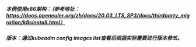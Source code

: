 ##### 本例使用x86架构：（参考地址：https://docs.openeuler.org/zh/docs/20.03_LTS_SP3/docs/thirdparty_migration/k8sinstall.html）
##### 版本：通过kubeadm config images list查看后根据实际需要进行版本修改。